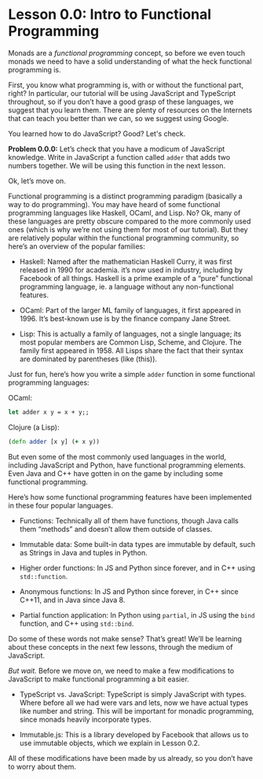# Lesson 0.0: Intro to Functional Programming

Monads are a *functional programming* concept, so before we even touch monads we need to have a solid understanding of what the 
heck functional programming is.

First, you know what programming is, with or without the functional part, right? In particular, our tutorial will be 
using JavaScript and TypeScript throughout, so if you don’t have a good grasp of these languages, we suggest that you 
learn them. There are plenty of resources on the Internets that can teach you better than we can, so we suggest using 
Google.

You learned how to do JavaScript? Good? Let's check.

**Problem 0.0.0:** Let’s check that you have a modicum of JavaScript knowledge. Write in JavaScript a function called 
`adder` that adds two numbers together. We will be using this function in the next lesson.

Ok, let’s move on.

Functional programming is a distinct programming paradigm (basically a way to do programming). You may have heard of 
some functional programming languages like Haskell, OCaml, and Lisp. No? Ok, many of these languages are pretty obscure 
compared to the more commonly used ones (which is why we’re not using them for most of our tutorial). But they are 
relatively popular within the functional programming community, so here’s an overview of the popular families:

- Haskell: Named after the mathematician Haskell Curry, it was first released in 1990 for academia. it’s now used in 
industry, including by Facebook of all things. Haskell is a prime example of a “pure” functional programming language, 
ie. a language without any non-functional features.

- OCaml: Part of the larger ML family of languages, it first appeared in 1996. It’s best-known use is by the finance 
company Jane Street.

- Lisp: This is actually a family of languages, not a single language; its most popular members are Common Lisp, Scheme,
 and Clojure. The family first appeared in 1958. All Lisps share the fact that their syntax are dominated by parentheses 
 (like (this)).

Just for fun, here’s how you write a simple `adder` function in some functional programming languages:

OCaml:
```ocaml
let adder x y = x + y;;
```

Clojure (a Lisp):
```clojure
(defn adder [x y] (+ x y))
```

But even some of the most commonly used languages in the world, including JavaScript and Python, have functional 
programming elements. Even Java and C++ have gotten in on the game by including some functional programming.

Here’s how some functional programming features have been implemented in these four popular languages.

- Functions: Technically all of them have functions, though Java calls them “methods” and doesn’t allow them outside of 
classes.

- Immutable data: Some built-in data types are immutable by default, such as Strings in Java and tuples in Python.

- Higher order functions: In JS and Python since forever, and in C++ using `std::function`.

- Anonymous functions: In JS and Python since forever, in C++ since C++11, and in Java since Java 8.

- Partial function application: In Python using `partial`, in JS using the `bind` function, and C++ using `std::bind`.

Do some of these words not make sense? That’s great! We’ll be learning about these concepts in the next few lessons, 
through the medium of JavaScript.

*But wait.* Before we move on, we need to make a few modifications to JavaScript to make functional programming a bit 
easier.

- TypeScript vs. JavaScript: TypeScript is simply JavaScript with types. Where before all we had were vars and lets, now 
we have actual types like number and string. This will be important for monadic programming, since monads heavily 
incorporate types.

- Immutable.js: This is a library developed by Facebook that allows us to use immutable objects, which we explain in 
Lesson 0.2.

All of these modifications have been made by us already, so you don’t have to worry about them.
